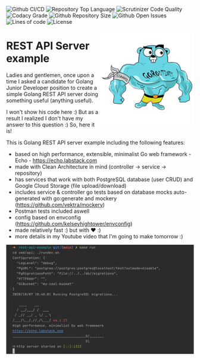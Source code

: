 ![Github CI/CD](https://img.shields.io/github/workflow/status/evt/rest-api-example/Go)
![Repository Top Language](https://img.shields.io/github/languages/top/evt/rest-api-example)
![Scrutinizer Code Quality](https://img.shields.io/scrutinizer/quality/g/evt/rest-api-example/main)
![Codacy Grade](https://img.shields.io/codacy/grade/c9467ed47e064b1981e53862d0286d65)
![Github Repository Size](https://img.shields.io/github/repo-size/evt/rest-api-example)
![Github Open Issues](https://img.shields.io/github/issues/evt/rest-api-example)
![Lines of code](https://img.shields.io/tokei/lines/github/evt/rest-api-example)
![License](https://img.shields.io/badge/license-MIT-green)

<img align="right" width="50%" src="./images/big-gopher.jpg">

# REST API Server example
Ladies and gentlemen, once upon a time I asked a candidate for Golang Junior Developer position to create a simple Golang REST API server doing something useful (anything useful).

I won't show his code here :) But as a result I realized I don't have my answer to this question :) So, here it is!

This is Golang REST API server example including the following features:
*   based on high performance, extensible, minimalist Go web framework - Echo - <https://echo.labstack.com> 
*   made with Clean Architecture in mind (controller -> service -> repository)
*   has services that work with both PostgreSQL database (user CRUD) and Google Cloud Storage (file upload/download)
*   includes service & controller go tests based on database mocks auto-generated with go:generate and mockery (<https://github.com/vektra/mockery>)
*   Postman tests included aswell
*   config based on envconfig (<https://github.com/kelseyhightower/envconfig>)
*   made relatively fast :) but with :heart: :)
*   more details in my Youtube video that I'm going to make tomorrow :)

<img src="./images/make-run.png">